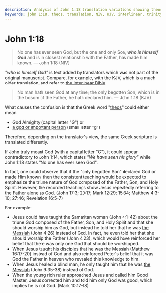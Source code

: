 ```yaml
---
description: Analysis of John 1:18 translation variations showing theos can mean God Almighty or an important person, examining Jesus's teachings.
keywords: john 1:18, theos, translation, NIV, KJV, interlinear, trinity, messiah, father, son of god
---
```


# John 1:18

> No one has ever seen God, but the one and only Son, ***who is himself God*** and is in closest relationship with the Father, has made him known. — John 1:18 (NIV)

*"who is himself God"* is text added by translators which was not part of the original manuscript. Compare, for example, with the KJV, which is a much older translation, and refer to [the Interlinear Bible](https://biblehub.com/interlinear/john/1-18.htm).

> No man hath seen God at any time; the only begotten Son, which is in the bosom of the Father, he hath declared him. — John 1:18 (KJV)

What causes the confusion is that the Greek word "[theos](https://biblehub.com/greek/2316.htm)" could either mean 
* God Almighty (capital letter "G") or 
* [a god or important person](https://eternal.family.net.za/bible/concepts/god) (small letter "g")

Therefore, depending on the translator's view, the same Greek scripture is translated differently.

If John truly meant God (with a capital letter "G"), it could appear contradictory to John 1:14, which states *"We have seen his glory"* while John 1:18 states "No one has ever seen God".

In fact, one could observe that if the "only begotten Son" declared God or made Him known, then the consistent teaching would be expected to emphasize the triune nature of God composed of the Father, Son, and Holy Spirit. However, the recorded teachings show Jesus repeatedly referring to the Father alone as God. (John 17:3; 20:17; Mark 12:29; 15:34; Matthew 4:3-10; 27:46; Revelation 16:5-7)

For example:
* Jesus could have taught the Samaritan woman (John 4:1-42) about the triune God composed of the Father, Son, and Holy Spirit and that she should worship him as God, but instead he told her that he was [the Messiah](https://eternal.family.net.za/bible/concepts/christ) (John 4:26) instead of God. In fact, he even told her that she should worship the Father (John 4:23), which would have reinforced her belief that there was only one God that should be worshipped.
* When Jesus taught his disciples that he was [the Messiah](https://eternal.family.net.za/bible/concepts/christ) (Matthew 16:17-20) instead of God and also reinforced Peter's belief that it was God the Father in heaven who revealed this knowledge to him.
* When Jesus healed a blind man, he only taught him that he was [the Messiah](https://eternal.family.net.za/bible/concepts/christ) (John 9:35-38) instead of God.
* When the young rich ruler approached Jesus and called him Good Master, Jesus corrected him and told him only God was good, which implies he is not God. (Mark 10:17-18)
